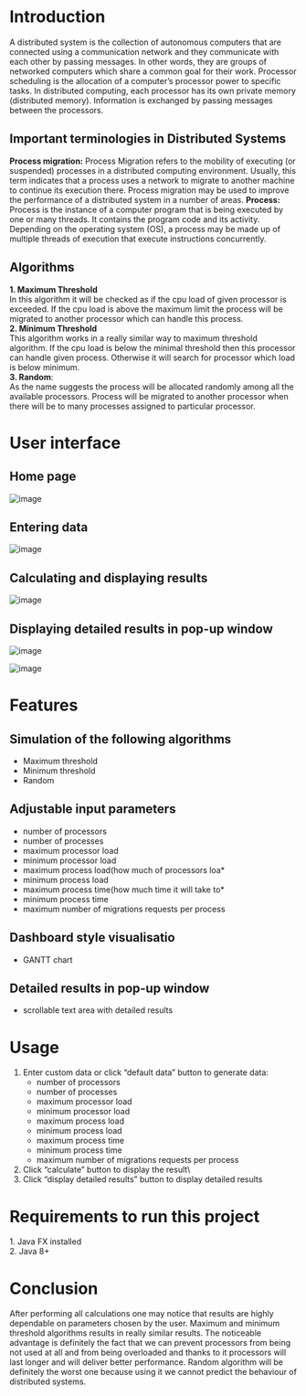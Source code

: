Introduction
============

A distributed system is the collection of autonomous computers that are
connected using a communication network and they communicate with each
other by passing messages. In other words, they are groups of networked
computers which share a common goal for their work. Processor scheduling
is the allocation of a computer’s processor power to specific tasks. In
distributed computing, each processor has its own private memory
(distributed memory). Information is exchanged by passing messages
between the processors.

Important terminologies in Distributed Systems
----------------------------------------------

**Process migration:** Process Migration refers to the mobility of
executing (or suspended) processes in a distributed computing
environment. Usually, this term indicates that a process uses a network
to migrate to another machine to continue its execution there. Process
migration may be used to improve the performance of a distributed system
in a number of areas.
**Process:** Process is the instance of a computer program that is
being executed by one or many threads. It contains the program code and
its activity. Depending on the operating system (OS), a process may be
made up of multiple threads of execution that execute instructions
concurrently.

Algorithms
----------

**1. Maximum Threshold**\
In this algorithm it will be checked as if the cpu load of given
processor is exceeded. If the cpu load is above the maximum limit the
process will be migrated to another processor which can handle this
process.\
**2. Minimum Threshold**\
This algorithm works in a really similar way to maximum threshold
algorithm. If the cpu load is below the minimal threshold then this
processor can handle given process. Otherwise it will search for
processor which load is below minimum.\
**3. Random**:\
As the name suggests the process will be allocated randomly among all
the available processors. Process will be migrated to another processor
when there will be to many processes assigned to particular processor.

User interface
==============

Home page
---------

![image](screenshots/screen1.jpg)

Entering data
-------------

![image](screenshots/screen2.jpg)

Calculating and displaying results
----------------------------------

![image](screenshots/screen3.jpg)

Displaying detailed results in pop-up window
--------------------------------------------

![image](screenshots/screen4.jpg)

![image](screenshots/screen5.jpg)

Features
========

Simulation of the following algorithms
--------------------------------------

* Maximum threshold
* Minimum threshold
* Random

Adjustable input parameters
---------------------------

* number of processors
* number of processes
* maximum processor load
* minimum processor load
* maximum process load(how much of processors loa*
* minimum process load
* maximum process time(how much time it will take to*
* minimum process time
* maximum number of migrations requests per process

Dashboard style visualisatio
-----------------------------

* GANTT chart

Detailed results in pop-up window 
---------------------------------

* scrollable text area with detailed results

Usage
=====

1. Enter custom data or click “default data” button to generate data:
    * number of processors
    * number of processes
    * maximum processor load
    * minimum processor load
    * maximum process load
    * minimum process load
    * maximum process time
    * minimum process time
    * maximum number of migrations requests per process
2. Click “calculate” button to display the result\
3. Click “display detailed results” button to display detailed results

Requirements to run this project
================================

​1. Java FX installed\
2. Java 8+

Conclusion
==========

After performing all calculations one may notice that results are highly
dependable on parameters chosen by the user. Maximum and minimum
threshold algorithms results in really similar results. The noticeable
advantage is definitely the fact that we can prevent processors from
being not used at all and from being overloaded and thanks to it
processors will last longer and will deliver better performance. Random
algorithm will be definitely the worst one because using it we cannot
predict the behaviour of distributed systems.
